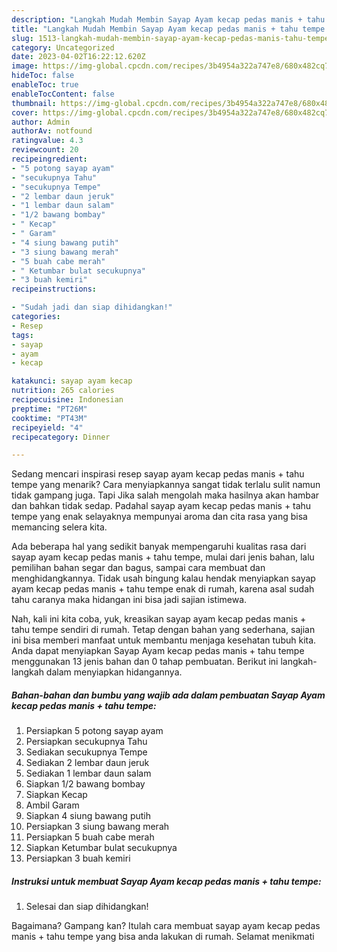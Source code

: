```yaml
---
description: "Langkah Mudah Membin Sayap Ayam kecap pedas manis + tahu tempe yang Enak Banget}"
title: "Langkah Mudah Membin Sayap Ayam kecap pedas manis + tahu tempe yang Enak Banget}"
slug: 1513-langkah-mudah-membin-sayap-ayam-kecap-pedas-manis-tahu-tempe-yang-enak-banget
category: Uncategorized
date: 2023-04-02T16:22:12.620Z
image: https://img-global.cpcdn.com/recipes/3b4954a322a747e8/680x482cq70/sayap-ayam-kecap-pedas-manis-tahu-tempe-foto-resep-utama.jpg
hideToc: false
enableToc: true
enableTocContent: false
thumbnail: https://img-global.cpcdn.com/recipes/3b4954a322a747e8/680x482cq70/sayap-ayam-kecap-pedas-manis-tahu-tempe-foto-resep-utama.jpg
cover: https://img-global.cpcdn.com/recipes/3b4954a322a747e8/680x482cq70/sayap-ayam-kecap-pedas-manis-tahu-tempe-foto-resep-utama.jpg
author: Admin
authorAv: notfound
ratingvalue: 4.3
reviewcount: 20
recipeingredient:
- "5 potong sayap ayam"
- "secukupnya Tahu"
- "secukupnya Tempe"
- "2 lembar daun jeruk"
- "1 lembar daun salam"
- "1/2 bawang bombay"
- " Kecap"
- " Garam"
- "4 siung bawang putih"
- "3 siung bawang merah"
- "5 buah cabe merah"
- " Ketumbar bulat secukupnya"
- "3 buah kemiri"
recipeinstructions:

- "Sudah jadi dan siap dihidangkan!"
categories:
- Resep
tags:
- sayap
- ayam
- kecap

katakunci: sayap ayam kecap 
nutrition: 265 calories
recipecuisine: Indonesian
preptime: "PT26M"
cooktime: "PT43M"
recipeyield: "4"
recipecategory: Dinner

---
```



Sedang mencari inspirasi resep sayap ayam kecap pedas manis + tahu tempe yang menarik? Cara menyiapkannya sangat tidak terlalu sulit namun tidak gampang juga. Tapi Jika salah mengolah maka hasilnya akan hambar dan bahkan tidak sedap. Padahal sayap ayam kecap pedas manis + tahu tempe yang enak selayaknya mempunyai aroma dan cita rasa yang bisa memancing selera kita.


Ada beberapa hal yang sedikit banyak mempengaruhi kualitas rasa dari sayap ayam kecap pedas manis + tahu tempe, mulai dari jenis bahan, lalu pemilihan bahan segar dan bagus, sampai cara membuat dan menghidangkannya. Tidak usah bingung kalau hendak menyiapkan sayap ayam kecap pedas manis + tahu tempe enak di rumah, karena asal sudah tahu caranya maka hidangan ini bisa jadi sajian istimewa.




Nah, kali ini kita coba, yuk, kreasikan sayap ayam kecap pedas manis + tahu tempe sendiri di rumah. Tetap dengan bahan yang sederhana, sajian ini bisa memberi manfaat untuk membantu menjaga kesehatan tubuh kita. Anda dapat menyiapkan Sayap Ayam kecap pedas manis + tahu tempe menggunakan 13 jenis bahan dan 0 tahap pembuatan. Berikut ini langkah-langkah dalam menyiapkan hidangannya.

<!--inarticleads1-->

##### Bahan-bahan dan bumbu yang wajib ada dalam pembuatan Sayap Ayam kecap pedas manis + tahu tempe:

1. Persiapkan 5 potong sayap ayam
1. Persiapkan secukupnya Tahu
1. Sediakan secukupnya Tempe
1. Sediakan 2 lembar daun jeruk
1. Sediakan 1 lembar daun salam
1. Siapkan 1/2 bawang bombay
1. Siapkan  Kecap
1. Ambil  Garam
1. Siapkan 4 siung bawang putih
1. Persiapkan 3 siung bawang merah
1. Persiapkan 5 buah cabe merah
1. Siapkan  Ketumbar bulat secukupnya
1. Persiapkan 3 buah kemiri




<!--inarticleads2-->

##### Instruksi untuk membuat Sayap Ayam kecap pedas manis + tahu tempe:


1. Selesai dan siap dihidangkan!



Bagaimana? Gampang kan? Itulah cara membuat sayap ayam kecap pedas manis + tahu tempe yang bisa anda lakukan di rumah. Selamat menikmati
